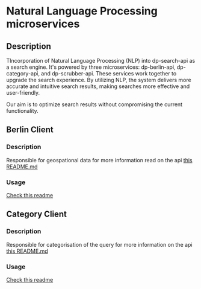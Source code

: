 # Natural Language Processing microservices 

## Description 
TIncorporation of Natural Language Processing (NLP) into dp-search-api as a search engine. It's powered by three microservices: dp-berlin-api, dp-category-api, and dp-scrubber-api. 
These services work together to upgrade the search experience. By utilizing NLP, the system delivers more accurate and intuitive search results, making searches more effective and user-friendly.

Our aim is to optimize search results without compromising the current functionality.

## Berlin Client

### Description

Responsible for geospational data for more information read on the api [this README.md](https://github.com/ONSdigital/dp-nlp-berlin-api/blob/develop/README.md)

### Usage

[Check this readme](berlin/README.md)

## Category Client

### Description

Responsible for categorisation of the query for more information on the api [this README.md](https://github.com/ONSdigital/dp-nlp-category-api#readme)

### Usage

[Check this readme](category/README.md)
